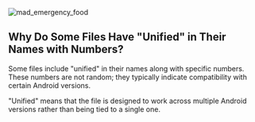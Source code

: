 ![mad_emergency_food](https://github.com/ayumi-aiko/banners/blob/main/notFound.png?raw=true)

## Why Do Some Files Have "Unified" in Their Names with Numbers?

Some files include "unified" in their names along with specific numbers. These numbers are not random; they typically indicate compatibility with certain Android versions. 

"Unified" means that the file is designed to work across multiple Android versions rather than being tied to a single one.